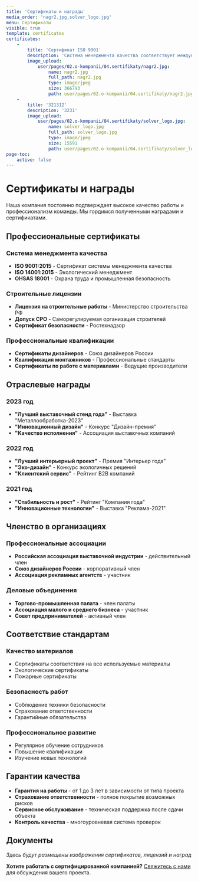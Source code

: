 ```yaml
---
title: 'Сертификаты и награды'
media_order: 'nagr2.jpg,solver_logo.jpg'
menu: Сертификаты
visible: true
template: certificates
certificates:
    -
        title: 'Сертификат ISO 9001'
        description: 'Система менеджмента качества соответствует международным стандартам'
        image_upload:
            user/pages/02.o-kompanii/04.sertifikaty/nagr2.jpg:
                name: nagr2.jpg
                full_path: nagr2.jpg
                type: image/jpeg
                size: 366793
                path: user/pages/02.o-kompanii/04.sertifikaty/nagr2.jpg
    -
        title: '321312'
        description: '3231'
        image_upload:
            user/pages/02.o-kompanii/04.sertifikaty/solver_logo.jpg:
                name: solver_logo.jpg
                full_path: solver_logo.jpg
                type: image/jpeg
                size: 15591
                path: user/pages/02.o-kompanii/04.sertifikaty/solver_logo.jpg
page-toc:
    active: false
---
```


# Сертификаты и награды

Наша компания постоянно подтверждает высокое качество работы и профессионализм команды. Мы гордимся полученными наградами и сертификатами.

## Профессиональные сертификаты

### Система менеджмента качества
- **ISO 9001:2015** - Сертификат системы менеджмента качества
- **ISO 14001:2015** - Экологический менеджмент
- **OHSAS 18001** - Охрана труда и промышленная безопасность

### Строительные лицензии
- **Лицензия на строительные работы** - Министерство строительства РФ
- **Допуск СРО** - Саморегулируемая организация строителей
- **Сертификат безопасности** - Ростехнадзор

### Профессиональные квалификации
- **Сертификаты дизайнеров** - Союз дизайнеров России
- **Квалификация монтажников** - Профессиональные стандарты
- **Сертификаты по работе с материалами** - Ведущие производители

## Отраслевые награды

### 2023 год
- **"Лучший выставочный стенд года"** - Выставка "Металлообработка-2023"
- **"Инновационный дизайн"** - Конкурс "Дизайн-премия"
- **"Качество исполнения"** - Ассоциация выставочных компаний

### 2022 год
- **"Лучший интерьерный проект"** - Премия "Интерьер года"
- **"Эко-дизайн"** - Конкурс экологичных решений
- **"Клиентский сервис"** - Рейтинг B2B компаний

### 2021 год
- **"Стабильность и рост"** - Рейтинг "Компания года"
- **"Инновационные технологии"** - Выставка "Реклама-2021"

## Членство в организациях

### Профессиональные ассоциации
- **Российская ассоциация выставочной индустрии** - действительный член
- **Союз дизайнеров России** - корпоративный член
- **Ассоциация рекламных агентств** - участник

### Деловые объединения
- **Торгово-промышленная палата** - член палаты
- **Ассоциация малого и среднего бизнеса** - участник
- **Совет предпринимателей** - активный член

## Соответствие стандартам

### Качество материалов
- Сертификаты соответствия на все используемые материалы
- Экологические сертификаты
- Пожарные сертификаты

### Безопасность работ
- Соблюдение техники безопасности
- Страхование ответственности
- Гарантийные обязательства

### Профессиональное развитие
- Регулярное обучение сотрудников
- Повышение квалификации
- Изучение новых технологий

## Гарантии качества

- **Гарантия на работы** - от 1 до 3 лет в зависимости от типа проекта
- **Страхование ответственности** - полное покрытие возможных рисков
- **Сервисное обслуживание** - техническая поддержка после сдачи объекта
- **Контроль качества** - многоуровневая система проверок

## Документы

*Здесь будут размещены изображения сертификатов, лицензий и наград*

**Хотите работать с сертифицированной компанией?** [Свяжитесь с нами](/kontakty) для обсуждения вашего проекта. 